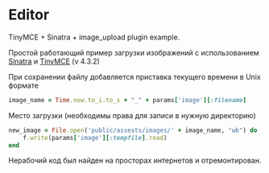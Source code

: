 # Editor
TinyMCE + Sinatra + image_upload plugin example.

Простой работающий пример загрузки изображений 
с использованием [Sinatra](http://www.sinatrarb.com/) и [TinyMCE](https://www.tinymce.com/) (v 4.3.2)

При сохранении файлу добавляется приставка текущего времени в Unix формате
```ruby
image_name = Time.now.to_i.to_s + "_" + params['image'][:filename]
```

Место загрузки (необходимы права для записи в нужную директорию)
```ruby
new_image = File.open('public/assests/images/' + image_name, "wb") do |f|
    f.write(params['image'][:tempfile].read)
end
```
Нерабочий код был найден на просторах интернетов и отремонтирован.

